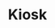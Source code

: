 ---
path: "/projects/kiosk"
title: "Kiosk"
description: "Chrome new tab extension which displays latest crypto news"
type: "project"
demo: "https://kiosk-demo.netlify.com"
github: "https://github.com/kdelalic/kiosk"
tech: 
  - ReactJS
  - Material UI
  - Redux
  - Firebase
  - NodeJS
tags:
  - google chrome extension
  - crypto
  - crypto-currency
  - news
  - personal project
---